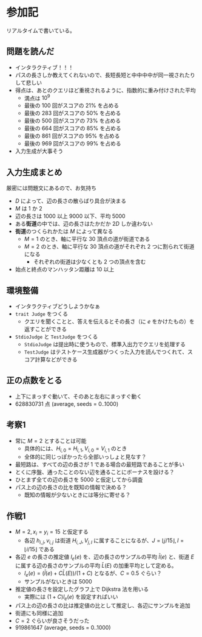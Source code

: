 # 参加記

リアルタイムで書いている。

## 問題を読んだ

- インタラクティブ！！！
- パスの長さしか教えてくれないので、長短長短と中中中中が同一視されたりして悲しい
- 得点は、あとのクエリほど重視されるように、指数的に重み付けされた平均
  - 満点は $10^9$
  - 最後の $100$ 回がスコアの $21\%$ を占める
  - 最後の $283$ 回がスコアの $50\%$ を占める
  - 最後の $500$ 回がスコアの $73\%$ を占める
  - 最後の $664$ 回がスコアの $85\%$ を占める
  - 最後の $861$ 回がスコアの $95\%$ を占める
  - 最後の $969$ 回がスコアの $99\%$ を占める
- 入力生成が大事そう

## 入力生成まとめ

厳密には問題文にあるので、お気持ち

- $D$ によって、辺の長さの散らばり具合が決まる
- $M$ は $1$ か $2$
- 辺の長さは $1000$ 以上 $9000$ 以下、平均 $5000$
- ある**街道**の中では、辺の長さはたかだか $2D$ しか違わない
- **街道**のつくられかたは $M$ によって異なる
  - $M=1$ のとき、軸に平行な $30$ 頂点の道が街道である
  - $M=2$ のとき、軸に平行な $30$ 頂点の道がそれぞれ $2$ つに割られて街道になる
    - それぞれの街道は少なくとも $2$ つの頂点を含む
- 始点と終点のマンハッタン距離は $10$ 以上

## 環境整備

- インタラクティブどうしようかなぁ
- `trait Judge` をつくる
  - クエリを聞くことと、答えを伝えるとその長さ（に $e$ をかけたもの）を返すことができる
- `StdioJudge` と `TestJudge` をつくる
  - `StdioJudge` は提出時に使うもので、標準入出力でクエリを処理する
  - `TestJudge` はテストケース生成器がつくった入力を読んでつくれて、スコア計算などができる


## 正の点数をとる

- 上下にまっすぐ動いて、そのあと左右にまっすぐ動く
- 628830731 点 (average, seeds = 0..1000)

## 考察1

- 常に $M=2$ とすることは可能
  - 具体的には、$H_{i,0}=H_{i,1}, V_{i,0}=V_{i,1}$ のとき
  - 全体的に同じっぽかったら全部いっしょと見なす？
- 最短路は、すべての辺の長さが $1$ である場合の最短路であることが多い
- とくに序盤、通ったことのない辺を通ることにボーナスを設ける？
- ひとまず全ての辺の長さを $5000$ と仮定してから調査
- パス上の辺の長さの比を既知の情報で決める？
  - 既知の情報が少ないときには等分に寄せる？

## 作戦1

- $M=2, x_i=y_i=15$ と仮定する
  - 各辺 $h_{i,j}, v_{i,j}$ は街道 $H_{i,J}, V_{j,I}$ に属することになるが、$J=\lfloor j/15\rfloor, I=\lfloor i/15\rfloor$ である
- 各辺 $e$ の長さの推定値 $l_e(e)$ を、辺の長さのサンプルの平均 $\bar l(e)$ と、街道 $E$ に属する辺の長さのサンプルの平均 $\bar L(E)$ の加重平均として定める。
  - $l_e(e) = (\bar l(e) + C\bar L(E))/(1+C)$ となるが、$C=0.5$ ぐらい？
  - サンプルがないときは $5000$
- 推定値の長さを設定したグラフ上で Dijkstra 法を用いる
  - 実際には $(1+C)l_e(e)$ を設定すればいい
- パス上の辺の長さの比は推定値の比として推定し、各辺にサンプルを追加
- 街道にも同様に追加
- $C=2$ ぐらいが良さそうだった
- 919861647 (average, seeds = 0..1000)